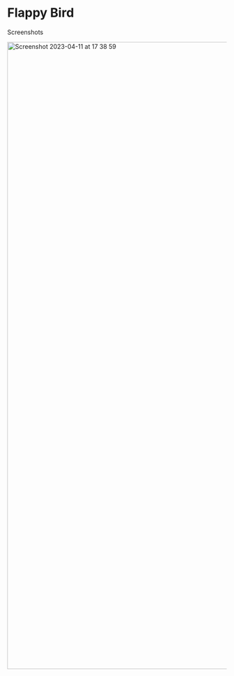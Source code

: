 
# Flappy Bird

Screenshots


<img width="1440" alt="Screenshot 2023-04-11 at 17 38 59" src="https://user-images.githubusercontent.com/120708364/231159294-b531f923-9b39-4c97-85c5-c450a90b678c.png">
